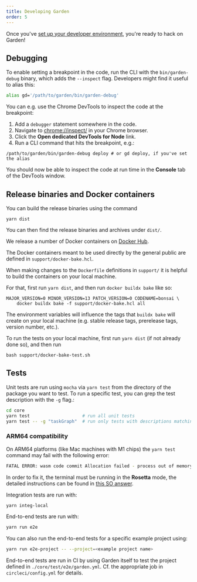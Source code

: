 ```yaml
---
title: Developing Garden
order: 5
---
```


Once you've [set up your developer environment](./garden-dev-env-setup.md), you're ready to hack on Garden!

## Debugging

To enable setting a breakpoint in the code, run the CLI with the `bin/garden-debug` binary, which adds the `--inspect` flag. Developers might find it useful to alias this:

```sh
alias gd='/path/to/garden/bin/garden-debug'
```

You can e.g. use the Chrome DevTools to inspect the code at the breakpoint:

1. Add a `debugger` statement somewhere in the code.
2. Navigate to [chrome://inspect/](chrome://inspect/) in your Chrome browser.
3. Click the **Open dedicated DevTools for Node** link.
4. Run a CLI command that hits the breakpoint, e.g.:

```shell
/path/to/garden/bin/garden-debug deploy # or gd deploy, if you've set the alias
```

You should now be able to inspect the code at run time in the **Console** tab of the DevTools window.

## Release binaries and Docker containers

You can build the release binaries using the command

```shell
yarn dist
```

You can then find the release binaries and archives under `dist/`.

We release a number of Docker containers on [Docker Hub](https://hub.docker.com/u/gardendev).

The Docker containers meant to be used directly by the general public are defined in `support/docker-bake.hcl`.

When making changes to the `Dockerfile` definitions in `support/` it is helpful to build the containers on your local machine.

For that, first run `yarn dist`, and then run `docker buildx bake` like so:

```shell
MAJOR_VERSION=0 MINOR_VERSION=13 PATCH_VERSION=0 CODENAME=bonsai \
    docker buildx bake -f support/docker-bake.hcl all
```

The environment variables will influence the tags that `buildx bake` will create on your local machine (e.g. stable release tags, prerelease tags, version number, etc.).

To run the tests on your local machine, first run `yarn dist` (if not already done so), and then run

```shell
bash support/docker-bake-test.sh
```

## Tests

Unit tests are run using `mocha` via `yarn test` from the directory of the package you want to test. To run a specific test, you can grep the test description with the `-g` flag.:

```sh
cd core
yarn test                    # run all unit tests
yarn test -- -g "taskGraph"  # run only tests with descriptions matching "taskGraph"
```

### ARM64 compatibility

On ARM64 platforms (like Mac machines with M1 chips) the `yarn test` command may fail with the following error:

```sh
FATAL ERROR: wasm code commit Allocation failed - process out of memory
```

In order to fix it, the terminal must be running in the **Rosetta** mode, the detailed instructions can be found in
[this SO answer](https://stackoverflow.com/a/67813764/2753863).

Integration tests are run with:

```sh
yarn integ-local
```

End-to-end tests are run with:

```sh
yarn run e2e
```

You can also run the end-to-end tests for a specific example project using:

```sh
yarn run e2e-project -- --project=<example project name>
```

End-to-end tests are run in CI by using Garden itself to test the project defined in `./core/test/e2e/garden.yml`. Cf. the appropriate job in `circleci/config.yml` for details.
